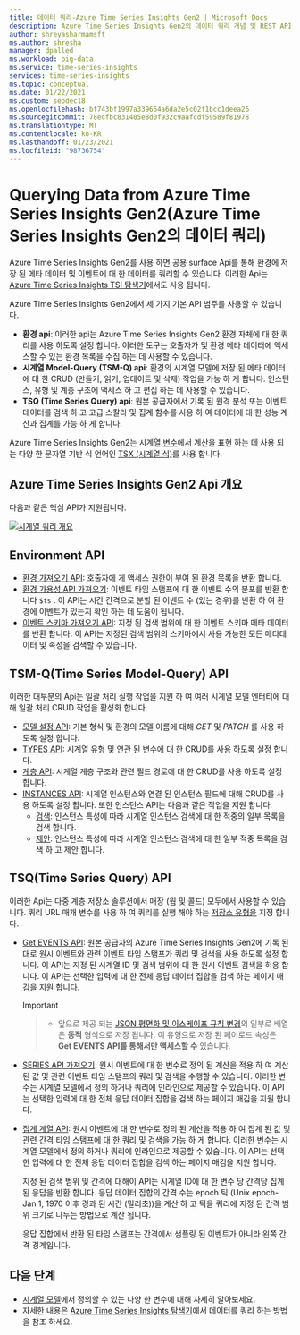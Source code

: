 ```yaml
---
title: 데이터 쿼리-Azure Time Series Insights Gen2 | Microsoft Docs
description: Azure Time Series Insights Gen2의 데이터 쿼리 개념 및 REST API 개요.
author: shreyasharmamsft
ms.author: shresha
manager: dpalled
ms.workload: big-data
ms.service: time-series-insights
services: time-series-insights
ms.topic: conceptual
ms.date: 01/22/2021
ms.custom: seodec18
ms.openlocfilehash: bf743bf1997a339664a6da2e5c02f1bcc1deea26
ms.sourcegitcommit: 78ecfbc831405e8d0f932c9aafcdf59589f81978
ms.translationtype: MT
ms.contentlocale: ko-KR
ms.lasthandoff: 01/23/2021
ms.locfileid: "98736754"
---
```

# <a name="querying-data-from-azure-time-series-insights-gen2"></a>Querying Data from Azure Time Series Insights Gen2(Azure Time Series Insights Gen2의 데이터 쿼리)

Azure Time Series Insights Gen2를 사용 하면 공용 surface Api를 통해 환경에 저장 된 메타 데이터 및 이벤트에 대 한 데이터를 쿼리할 수 있습니다. 이러한 Api는 [Azure Time Series Insights TSI 탐색기](./concepts-ux-panels.md)에서도 사용 됩니다.

Azure Time Series Insights Gen2에서 세 가지 기본 API 범주를 사용할 수 있습니다.

* **환경 api**: 이러한 api는 Azure Time Series Insights Gen2 환경 자체에 대 한 쿼리를 사용 하도록 설정 합니다. 이러한 도구는 호출자가 및 환경 메타 데이터에 액세스할 수 있는 환경 목록을 수집 하는 데 사용할 수 있습니다.
* **시계열 Model-Query (TSM-Q) api**: 환경의 시계열 모델에 저장 된 메타 데이터에 대 한 CRUD (만들기, 읽기, 업데이트 및 삭제) 작업을 가능 하 게 합니다. 인스턴스, 유형 및 계층 구조에 액세스 하 고 편집 하는 데 사용할 수 있습니다.
* **TSQ (Time Series Query) api**: 원본 공급자에서 기록 된 원격 분석 또는 이벤트 데이터를 검색 하 고 고급 스칼라 및 집계 함수를 사용 하 여 데이터에 대 한 성능 계산과 집계를 가능 하 게 합니다.

Azure Time Series Insights Gen2는 시계열 [변수](./concepts-variables.md)에서 계산을 표현 하는 데 사용 되는 다양 한 문자열 기반 식 언어인 [TSX (시계열 식)](/rest/api/time-series-insights/reference-time-series-expression-syntax)를 사용 합니다.

## <a name="azure-time-series-insights-gen2-apis-overview"></a>Azure Time Series Insights Gen2 Api 개요

다음과 같은 핵심 API가 지원됩니다.

[![시계열 쿼리 개요](media/v2-update-tsq/tsq.png)](media/v2-update-tsq/tsq.png#lightbox)

## <a name="environment-apis"></a>Environment API

* [환경 가져오기 API](/rest/api/time-series-insights/management(gen1/gen2)/accesspolicies/listbyenvironment): 호출자에 게 액세스 권한이 부여 된 환경 목록을 반환 합니다.
* [환경 가용성 API 가져오기](/rest/api/time-series-insights/dataaccessgen2/query/getavailability): 이벤트 타임 스탬프에 대 한 이벤트 수의 분포를 반환 합니다 `$ts` . 이 API는 시간 간격으로 분할 된 이벤트 수 (있는 경우)를 반환 하 여 환경에 이벤트가 있는지 확인 하는 데 도움이 됩니다.
* [이벤트 스키마 가져오기 API](/rest/api/time-series-insights/dataaccessgen2/query/geteventschema): 지정 된 검색 범위에 대 한 이벤트 스키마 메타 데이터를 반환 합니다. 이 API는 지정된 검색 범위의 스키마에서 사용 가능한 모든 메타데이터 및 속성을 검색할 수 있습니다.

## <a name="time-series-model-query-tsm-q-apis"></a>TSM-Q(Time Series Model-Query) API

이러한 대부분의 Api는 일괄 처리 실행 작업을 지원 하 여 여러 시계열 모델 엔터티에 대해 일괄 처리 CRUD 작업을 활성화 합니다.

* [모델 설정 API](/rest/api/time-series-insights/reference-model-apis): 기본 형식 및 환경의 모델 이름에 대해 *GET* 및 *PATCH* 를 사용 하도록 설정 합니다.
* [TYPES API](/rest/api/time-series-insights/reference-model-apis#types-api): 시계열 유형 및 연관 된 변수에 대 한 CRUD를 사용 하도록 설정 합니다.
* [계층 API](/rest/api/time-series-insights/reference-model-apis#hierarchies-api): 시계열 계층 구조와 관련 필드 경로에 대 한 CRUD를 사용 하도록 설정 합니다.
* [INSTANCES API](/rest/api/time-series-insights/reference-model-apis#instances-api): 시계열 인스턴스와 연결 된 인스턴스 필드에 대해 CRUD를 사용 하도록 설정 합니다. 또한 인스턴스 API는 다음과 같은 작업을 지원 합니다.
  * [검색](/rest/api/time-series-insights/dataaccessgen2/timeseriesinstances/search): 인스턴스 특성에 따라 시계열 인스턴스 검색에 대 한 적중의 일부 목록을 검색 합니다.
  * [제안](/rest/api/time-series-insights/dataaccessgen2/timeseriesinstances/suggest): 인스턴스 특성에 따라 시계열 인스턴스 검색에 대 한 일부 적중 목록을 검색 하 고 제안 합니다.

## <a name="time-series-query-tsq-apis"></a>TSQ(Time Series Query) API

이러한 Api는 다중 계층 저장소 솔루션에서 매장 (웜 및 콜드) 모두에서 사용할 수 있습니다. 쿼리 URL 매개 변수를 사용 하 여 쿼리를 실행 해야 하는 [저장소 유형을](/rest/api/time-series-insights/dataaccessgen2/query/execute#uri-parameters) 지정 합니다.

* [Get EVENTS API](/rest/api/time-series-insights/dataaccessgen2/query/execute#getevents): 원본 공급자의 Azure Time Series Insights Gen2에 기록 된 대로 원시 이벤트와 관련 이벤트 타임 스탬프가 쿼리 및 검색을 사용 하도록 설정 합니다. 이 API는 지정 된 시계열 ID 및 검색 범위에 대 한 원시 이벤트 검색을 허용 합니다. 이 API는 선택한 입력에 대 한 전체 응답 데이터 집합을 검색 하는 페이지 매김을 지원 합니다.

  > [!IMPORTANT]

  > * 앞으로 제공 되는 [JSON 평면화 및 이스케이프 규칙 변경](./ingestion-rules-update.md)의 일부로 배열은 **동적** 형식으로 저장 됩니다. 이 유형으로 저장 된 페이로드 속성은 **Get EVENTS API를 통해서만 액세스할 수** 있습니다.

* [SERIES API 가져오기](/rest/api/time-series-insights/dataaccessgen2/query/execute#getseries): 원시 이벤트에 대 한 변수로 정의 된 계산을 적용 하 여 계산 된 값 및 관련 이벤트 타임 스탬프의 쿼리 및 검색을 수행할 수 있습니다. 이러한 변수는 시계열 모델에서 정의 하거나 쿼리에 인라인으로 제공할 수 있습니다. 이 API는 선택한 입력에 대 한 전체 응답 데이터 집합을 검색 하는 페이지 매김을 지원 합니다.

* [집계 계열 API](/rest/api/time-series-insights/dataaccessgen2/query/execute#aggregateseries): 원시 이벤트에 대 한 변수로 정의 된 계산을 적용 하 여 집계 된 값 및 관련 간격 타임 스탬프에 대 한 쿼리 및 검색을 가능 하 게 합니다. 이러한 변수는 시계열 모델에서 정의 하거나 쿼리에 인라인으로 제공할 수 있습니다. 이 API는 선택한 입력에 대 한 전체 응답 데이터 집합을 검색 하는 페이지 매김을 지원 합니다.
  
  지정 된 검색 범위 및 간격에 대해이 API는 시계열 ID에 대 한 변수 당 간격당 집계 된 응답을 반환 합니다. 응답 데이터 집합의 간격 수는 epoch 틱 (Unix epoch-Jan 1, 1970 이후 경과 된 시간 (밀리초))을 계산 하 고 틱을 쿼리에 지정 된 간격 범위 크기로 나누는 방법으로 계산 됩니다.

  응답 집합에서 반환 된 타임 스탬프는 간격에서 샘플링 된 이벤트가 아니라 왼쪽 간격 경계입니다.

## <a name="next-steps"></a>다음 단계

* [시계열 모델](./concepts-model-overview.md)에서 정의할 수 있는 다양 한 변수에 대해 자세히 알아보세요.
* 자세한 내용은 [Azure Time Series Insights 탐색기](./concepts-ux-panels.md)에서 데이터를 쿼리 하는 방법을 참조 하세요.

